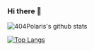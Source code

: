 ### Hi there 👋

![404Polaris's github stats](https://github-readme-stats.vercel.app/api?username=flamywhale&theme=vue&show_icons=true)

[![Top Langs](https://github-readme-stats.vercel.app/api/top-langs/?username=flamywhale&layout=compact&theme=vue)](https://github.com/flamywhale/github-readme-stats)


<!--
**flamywhale/flamywhale** is a ✨ _special_ ✨ repository because its `README.md` (this file) appears on your GitHub profile.

Here are some ideas to get you started:

- 🔭 I’m currently working on ...
- 🌱 I’m currently learning ...
- 👯 I’m looking to collaborate on ...
- 🤔 I’m looking for help with ...
- 💬 Ask me about ...
- 📫 How to reach me: ...
- 😄 Pronouns: ...
- ⚡ Fun fact: ...
-->
